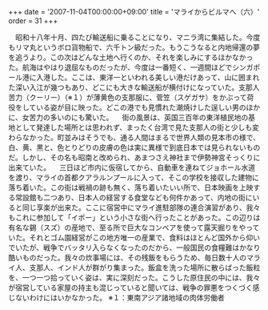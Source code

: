 +++
date = '2007-11-04T00:00:00+09:00'
title = 'マライからビルマへ（六）'
order = 31
+++

　昭和十八年十月、四たび輸送船に乗ることになり、マニラ湾に集結した。今度もリマ丸というボロ貨物船で、六千トン級だった。もうこうなると内地帰還の夢を追うより。この次はどんな土地へ行くのか、それを楽しみにするほかなかった。航海はやはり退屈なものだったが、今度は一番短く、一週間ほどでシンガポール港に入港した。ここは、東洋一といわれる美しい港だけあって、山に囲まれた深い入江が幾つもあり、どこにも大きな輸送船が横付けになっていた。支那人苦力（クーリー）（※１）が薄黄色の支那服に、菅笠（スゲガサ）をかぶって荷役をしている姿が目に映った。どこの港でも見慣れた潮焼けした逞しい男のほかに、女苦力の多いのにも驚いた。
　街の風景は、英国三百年の東洋植民地の基地として発達した場所とは思われず、まったく台湾で見た支那人の街と少しも変わらなかった。町並みはそうでも、通る人間はまるで世界人類の見本市の様で、白、黄、黒と、色とりどりの皮膚の色は実に異様で到底日本では見られないものだ。しかし、その名も昭南と改められ、あまつさえ神社まで伊勢神宮そっくりに出来ていた。
　三日ほど市内に仮宿してから、自動車を連ねてジョホール水道を渡り、マライの首都クアラルンプールに入って、そこの学校を接収した建物に落ち着いた。この街は戦禍の跡も無く、落ち着いたいい所で、日本映画を上映する常設館も二つあり、日本人の経営する食堂なども何件かあって、内地の街にいると同じ享楽が出来た。ここに宿営中にマライ進駐部隊の連合演習があり、我々もこれに参加して「イポー」という小さな街へ行ったことがあった。この辺りは有名な錫（スズ）の産地で、至る所で巨大なコンベアを使って露天掘りをやっていた。それとゴム園経営がこの地方唯一の産業で、食料はほとんど国外から仰いでいたが、戦争でバッタリ入らなくなったのだから、一般国民の食糧難はかなり酷いものだった。我々の炊事場には、その残飯をもらうため、毎日数十人のマライ人、支那人、インド人が群がり集まった。飯盒を洗った場所に散らばった飯粒を、一つ一つ拾っていく姿は、実に深刻だった。こうした原住民の中には、我々が宿営している家屋の持主も混じっていると聞いては、戦争の罪悪をつくづく感じないわけにはいかなかった。
※１：東南アジア諸地域の肉体労働者
